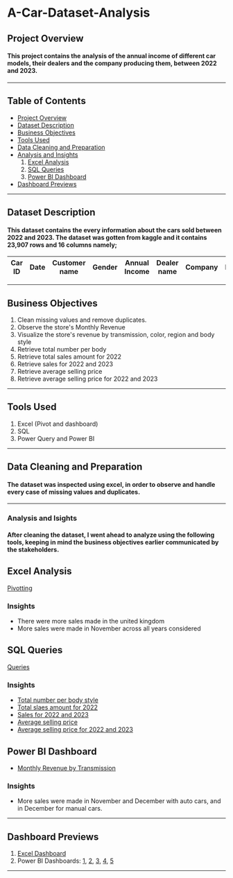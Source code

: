 # A-Car-Dataset-Analysis
## Project Overview
#### This project contains the analysis of the annual income of different car models, their dealers and the company producing them, between 2022 and 2023.
---
## Table of Contents
+ [Project Overview](#project-overview)
+ [Dataset Description](#dataset-description)
+ [Business Objectives](#business-objectives)
+ [Tools Used](#tools-used)
+ [Data Cleaning and Preparation](#data-cleaning-and-preparation)
+ [Analysis and Insights](#analysis-and-insights)
  1. [Excel Analysis](#excel-analysis)
  2. [SQL Queries](#sql-queries)
  3. [Power BI Dashboard](#power-bi-dashboard)
+ [Dashboard Previews](#dashboard-previews)
---
## Dataset Description
#### This dataset contains the every information about the cars sold between 2022 and 2023. The dataset was gotten from kaggle and it contains 23,907 rows and 16 columns namely;
| Car ID | Date | Customer name | Gender | Annual Income | Dealer name | Company | Model | Engine | Transmission | Color | Price | Dealer_no | Body Style | Phone | Dealer region |
| ------ | ---- | ------------- | ------ | ------------- | ----------- | ------- | ----- | ------ | ------------ | ----- | ----- | --------- | ---------- | ----- | ------------- |

---
## Business Objectives
1. Clean missing values and remove duplicates.
2. Observe the store's Monthly Revenue
3. Visualize the store's revenue by transmission, color, region and body style
4. Retrieve total number per body
5. Retrieve total sales amount for 2022
6. Retrieve sales for 2022 and 2023
7. Retrieve average selling price
8. Retrieve average selling price for 2022 and 2023
---
## Tools Used
1. Excel (Pivot and dashboard)
2. SQL
3. Power Query and Power BI
---
## Data Cleaning and Preparation
#### The dataset was inspected using excel, in order to observe and handle every case of missing values and duplicates.
---
### Analysis and Isights
#### After cleaning the dataset, I went ahead to analyze using the following tools, keeping in mind the business objectives earlier communicated by the stakeholders.
## Excel Analysis
[Pivotting](https://ibb.co/rG5SJLRd)
### Insights
+ There were more sales made in the united kingdom
+ More sales were made in November across all years considered
## SQL Queries
[Queries](https://ibb.co/wFC4pCPN)
### Insights
+ [Total number per body style](https://ibb.co/7dktMvJs) 
+ [Total slaes amount for 2022](https://ibb.co/5XFQKcbD)
+ [Sales for 2022 and 2023](https://ibb.co/Jw9ZRt2j)
+ [Average selling price](https://ibb.co/k2Kj4yhV)
+ [Average selling price for 2022 and 2023](https://ibb.co/vx2cRMWg)
## Power BI Dashboard
+ [Monthly Revenue by Transmission](https://ibb.co/VckfmKHY)
### Insights
+ More sales were made in November and December with auto cars, and in December for manual cars.
---
## Dashboard Previews
1. [Excel Dashboard](https://ibb.co/v44qcFvT)
2. Power BI Dashboards: [1](https://ibb.co/bgfzzDWj), [2](https://ibb.co/VckfmKHY), [3](https://ibb.co/5wxpFct), [4](https://ibb.co/QFxzDFwf), [5](https://ibb.co/GfXSsPV7)
---
